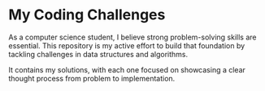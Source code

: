 # My Coding Challenges

As a computer science student, I believe strong problem-solving skills are essential. This repository is my active effort to build that foundation by tackling challenges in data structures and algorithms.

It contains my solutions, with each one focused on showcasing a clear thought process from problem to implementation.
